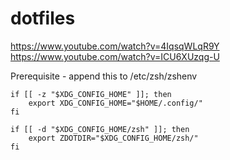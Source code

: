 # dotfiles

https://www.youtube.com/watch?v=4IqsqWLqR9Y
https://www.youtube.com/watch?v=ICU6XUzqg-U

Prerequisite - append this to /etc/zsh/zshenv
```
if [[ -z "$XDG_CONFIG_HOME" ]]; then
    export XDG_CONFIG_HOME="$HOME/.config/"
fi

if [[ -d "$XDG_CONFIG_HOME/zsh" ]]; then
    export ZDOTDIR="$XDG_CONFIG_HOME/zsh/"
fi
```
